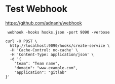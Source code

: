 # Test Webhook

https://github.com/adnanh/webhook


```
 webhook -hooks hooks.json -port 9090 -verbose
```


```
curl -X POST \
  http://localhost:9090/hooks/create-service \
  -H 'Cache-Control: no-cache' \
  -H 'Content-Type: application/json' \
  -d '{
	"team": "Team name",
	"domain": "www.example.com",
	"application": "gitlab"
}'
```
